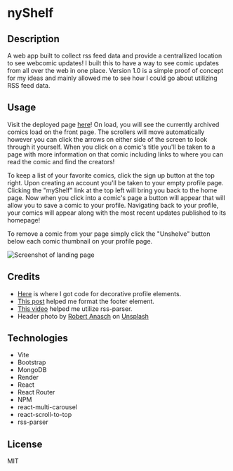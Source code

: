 # nyShelf

## Description
A web app built to collect rss feed data and provide a centrallized location to see webcomic updates!
I built this to have a way to see comic updates from all over the web in one place.
Version 1.0 is a simple proof of concept for my ideas and mainly allowed me to see how I could go about utilizing RSS feed data. 

## Usage 

Visit the deployed page [here](my-comic-shelf.onrender.com/)!
On load, you will see the currently archived comics load on the front page.
The scrollers will move automatically however you can click the arrows on either side of the screen to look through it yourself.
When you click on a comic's title you'll be taken to a page with more information on that comic including links to where you can read the comic and find the creators!

To keep a list of your favorite comics, click the sign up button at the top right.
Upon creating an account you'll be taken to your empty profile page.
Clicking the "myShelf" link at the top left will bring you back to the home page.
Now when you click into a comic's page a button will appear that will allow you to save a comic to your profile.
Navigating back to your profile, your comics will appear along with the most recent updates published to its homepage!

To remove a comic from your page simply click the "Unshelve" button below each comic thumbnail on your profile page.

![Screenshot of landing page]()

## Credits 

+ [Here](https://codepen.io/bartaxyz/pen/neRaZM) is where I got code for decorative profile elements.
+ [This post](https://stackoverflow.com/questions/40515142/how-to-make-a-sticky-footer-in-react) helped me format the footer element. 
+ [This video](https://www.youtube.com/watch?v=cPOFttS3-CI&ab_channel=Mind-Boggling) helped me utilize rss-parser.
+  Header photo by <a href="https://unsplash.com/@diesektion?utm_content=creditCopyText&utm_medium=referral&utm_source=unsplash">Robert Anasch</a> on <a href="https://unsplash.com/photos/assorted-color-filling-book-lot-McX3XuJRsUM?utm_content=creditCopyText&utm_medium=referral&utm_source=unsplash">Unsplash</a>

## Technologies

+ Vite
+ Bootstrap
+ MongoDB
+ Render 
+ React
+ React Router
+ NPM
+ react-multi-carousel
+ react-scroll-to-top
+ rss-parser

## License
MIT